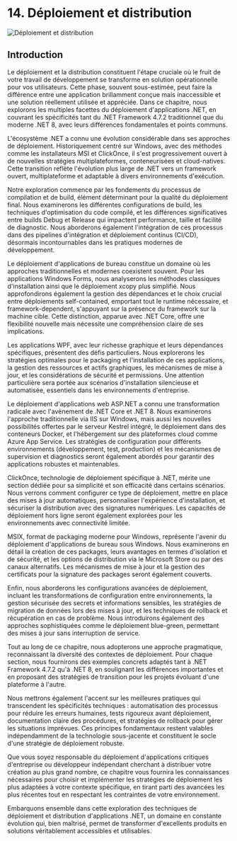 # 14. Déploiement et distribution

![Déploiement et distribution](https://via.placeholder.com/800x200?text=D%C3%A9ploiement+et+distribution)

## Introduction

Le déploiement et la distribution constituent l'étape cruciale où le fruit de votre travail de développement se transforme en solution opérationnelle pour vos utilisateurs. Cette phase, souvent sous-estimée, peut faire la différence entre une application brillamment conçue mais inaccessible et une solution réellement utilisée et appréciée. Dans ce chapitre, nous explorons les multiples facettes du déploiement d'applications .NET, en couvrant les spécificités tant du .NET Framework 4.7.2 traditionnel que du moderne .NET 8, avec leurs différences fondamentales et points communs.

L'écosystème .NET a connu une évolution considérable dans ses approches de déploiement. Historiquement centré sur Windows, avec des méthodes comme les installateurs MSI et ClickOnce, il s'est progressivement ouvert à de nouvelles stratégies multiplateformes, conteneurisées et cloud-natives. Cette transition reflète l'évolution plus large de .NET vers un framework ouvert, multiplateforme et adaptable à divers environnements d'exécution.

Notre exploration commence par les fondements du processus de compilation et de build, élément déterminant pour la qualité du déploiement final. Nous examinerons les différentes configurations de build, les techniques d'optimisation du code compilé, et les différences significatives entre builds Debug et Release qui impactent performance, taille et facilité de diagnostic. Nous aborderons également l'intégration de ces processus dans des pipelines d'intégration et déploiement continus (CI/CD), désormais incontournables dans les pratiques modernes de développement.

Le déploiement d'applications de bureau constitue un domaine où les approches traditionnelles et modernes coexistent souvent. Pour les applications Windows Forms, nous analyserons les méthodes classiques d'installation ainsi que le déploiement xcopy plus simplifié. Nous approfondirons également la gestion des dépendances et le choix crucial entre déploiements self-contained, emportant tout le runtime nécessaire, et framework-dependent, s'appuyant sur la présence du framework sur la machine cible. Cette distinction, apparue avec .NET Core, offre une flexibilité nouvelle mais nécessite une compréhension claire de ses implications.

Les applications WPF, avec leur richesse graphique et leurs dépendances spécifiques, présentent des défis particuliers. Nous explorerons les stratégies optimales pour le packaging et l'installation de ces applications, la gestion des ressources et actifs graphiques, les mécanismes de mise à jour, et les considérations de sécurité et permissions. Une attention particulière sera portée aux scénarios d'installation silencieuse et automatisée, essentiels dans les environnements d'entreprise.

Le déploiement d'applications web ASP.NET a connu une transformation radicale avec l'avènement de .NET Core et .NET 8. Nous examinerons l'approche traditionnelle via IIS sur Windows, mais aussi les nouvelles possibilités offertes par le serveur Kestrel intégré, le déploiement dans des conteneurs Docker, et l'hébergement sur des plateformes cloud comme Azure App Service. Les stratégies de configuration pour différents environnements (développement, test, production) et les mécanismes de supervision et diagnostics seront également abordés pour garantir des applications robustes et maintenables.

ClickOnce, technologie de déploiement spécifique à .NET, mérite une section dédiée pour sa simplicité et son efficacité dans certains scénarios. Nous verrons comment configurer ce type de déploiement, mettre en place des mises à jour automatiques, personnaliser l'expérience d'installation, et sécuriser la distribution avec des signatures numériques. Les capacités de déploiement hors ligne seront également explorées pour les environnements avec connectivité limitée.

MSIX, format de packaging moderne pour Windows, représente l'avenir du déploiement d'applications de bureau sous Windows. Nous examinerons en détail la création de ces packages, leurs avantages en termes d'isolation et de sécurité, et les options de distribution via le Microsoft Store ou par des canaux alternatifs. Les mécanismes de mise à jour et la gestion des certificats pour la signature des packages seront également couverts.

Enfin, nous aborderons les configurations avancées de déploiement, incluant les transformations de configuration entre environnements, la gestion sécurisée des secrets et informations sensibles, les stratégies de migration de données lors des mises à jour, et les techniques de rollback et récupération en cas de problème. Nous introduirons également des approches sophistiquées comme le déploiement blue-green, permettant des mises à jour sans interruption de service.

Tout au long de ce chapitre, nous adopterons une approche pragmatique, reconnaissant la diversité des contextes de déploiement. Pour chaque section, nous fournirons des exemples concrets adaptés tant à .NET Framework 4.7.2 qu'à .NET 8, en soulignant les différences importantes et en proposant des stratégies de transition pour les projets évoluant d'une plateforme à l'autre.

Nous mettrons également l'accent sur les meilleures pratiques qui transcendent les spécificités techniques : automatisation des processus pour réduire les erreurs humaines, tests rigoureux avant déploiement, documentation claire des procédures, et stratégies de rollback pour gérer les situations imprévues. Ces principes fondamentaux restent valables indépendamment de la technologie sous-jacente et constituent le socle d'une stratégie de déploiement robuste.

Que vous soyez responsable du déploiement d'applications critiques d'entreprise ou développeur indépendant cherchant à distribuer votre création au plus grand nombre, ce chapitre vous fournira les connaissances nécessaires pour choisir et implémenter les stratégies de déploiement les plus adaptées à votre contexte spécifique, en tirant parti des avancées les plus récentes tout en respectant les contraintes de votre environnement.

Embarquons ensemble dans cette exploration des techniques de déploiement et distribution d'applications .NET, un domaine en constante évolution qui, bien maîtrisé, permet de transformer d'excellents produits en solutions véritablement accessibles et utilisables.
